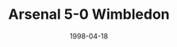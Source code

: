 ---
layout: post
title: Arsenal 5-0 Wimbledon
date: 1998-04-18
categories: premier-league
video: z2trW1udNjs
summary: Arsenal thrash Wimbledon with 5 different goalscorers
permalink: 1998/arsenal-5-0-wimbledon
---